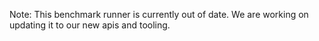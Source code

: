 Note: This benchmark runner is currently out of date. We are working on updating it to our new apis and tooling.
